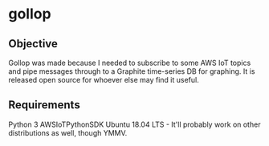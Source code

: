 # gollop

## Objective
Gollop was made because I needed to subscribe to some AWS IoT topics and pipe messages through to a Graphite time-series DB for graphing. It is released open source for whoever else may find it useful.

## Requirements
Python 3
AWSIoTPythonSDK
Ubuntu 18.04 LTS - It'll probably work on other distributions as well, though YMMV.
